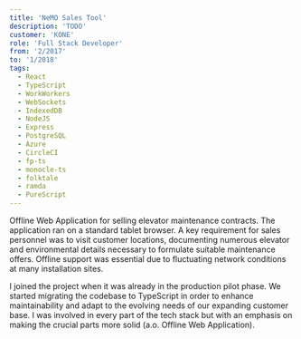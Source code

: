 ```yaml
---
title: 'NeMO Sales Tool'
description: 'TODO'
customer: 'KONE'
role: 'Full Stack Developer'
from: '2/2017'
to: '1/2018'
tags:
  - React
  - TypeScript
  - WorkWorkers
  - WebSockets
  - IndexedDB
  - NodeJS
  - Express
  - PostgreSQL
  - Azure
  - CircleCI
  - fp-ts
  - monocle-ts
  - folktale
  - ramda
  - PureScript
---
```


Offline Web Application for selling elevator maintenance contracts. The application ran on a standard tablet browser. A key requirement for sales personnel was to visit customer locations, documenting numerous elevator and environmental details necessary to formulate suitable maintenance offers. Offline support was essential due to fluctuating network conditions at many installation sites.

I joined the project when it was already in the production pilot phase. We started migrating the codebase to TypeScript in order to enhance maintainability and adapt to the evolving needs of our expanding customer base. I was involved in every part of the tech stack but with an emphasis on making the crucial parts more solid (a.o. Offline Web Application).
